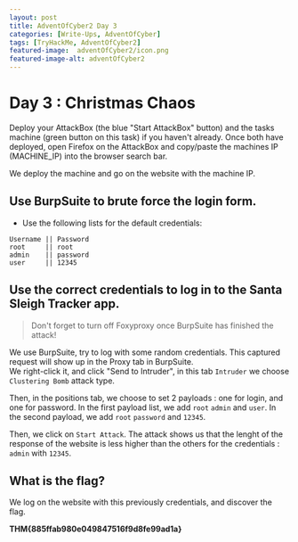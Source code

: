```yaml
---
layout: post
title: AdventOfCyber2 Day 3
categories: [Write-Ups, AdventOfCyber]
tags: [TryHackMe, AdventOfCyber2]
featured-image:  adventOfCyber2/icon.png
featured-image-alt: adventOfCyber2
---
```


# Day 3 : Christmas Chaos

Deploy your AttackBox (the blue "Start AttackBox" button) and the tasks machine (green button on this task) if you haven't already. Once both have deployed, open Firefox on the AttackBox and copy/paste the machines IP (MACHINE_IP) into the browser search bar.

We deploy the machine and go on the website with the machine IP.

## Use BurpSuite to brute force the login form.  
* Use the following lists for the default credentials:

```
Username || Password
root	 ||	root
admin	 ||	password
user	 ||	12345
```

## Use the correct credentials to log in to the Santa Sleigh Tracker app. 
> Don't forget to turn off Foxyproxy once BurpSuite has finished the attack!

We use BurpSuite, try to log with some random credentials. 
This captured request will show up in the Proxy tab in BurpSuite.   
We right-click it, and click "Send to Intruder", in this tab `Intruder` we choose `Clustering Bomb` attack type. 

Then, in the positions tab, we choose to set 2 payloads : one for login, and one for password.
In the first payload list, we add `root` `admin` and `user`.
In the second payload, we add `root` `password` and `12345`.

Then, we click on `Start Attack`. 
The attack shows us that the lenght of the response of the website is less higher than the others for the credentials : 
`admin` with `12345`. 



## What is the flag?

We log on the website with this previously credentials, and discover the flag. 

**THM{885ffab980e049847516f9d8fe99ad1a}**